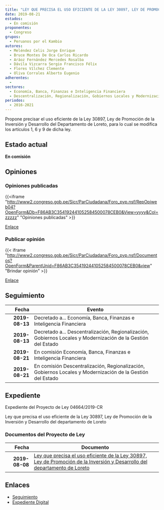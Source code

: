 ```yaml
---
title: "LEY QUE PRECISA EL USO EFICIENTE DE LA LEY 30897, LEY DE PROMOCIÓN DE LA INVERSIÓN Y DESARROLLO DEL DEPARTAMENTO DE LORETO"
date: 2019-08-21
estados: 
  - En comisión
proponentes: 
  - Congreso
grupos: 
  - Peruanos por el Kambio
autores: 
  - Meléndez Celis Jorge Enrique
  - Bruce Montes De Oca Carlos Ricardo
  - Aráoz Fernández Mercedes Rosalba
  - Dávila Vizcarra Sergio Francisco Félix
  - Flores Vílchez Clemente
  - Oliva Corrales Alberto Eugenio
adherentes: 
  - 
sectores: 
  - Economía, Banca, Finanzas e Inteligencia Financiera
  - Descentralización, Regionalización, Gobiernos Locales y Modernización de la Gestión del Estado
periodos: 
  - 2016-2021
---
```


Propone precisar el uso eficiente de la Ley 30897, Ley de Promoción de la Inversión y Desarrollo del Departamento de Loreto, para lo cual se modifica los artículos 1, 6 y 9 de dicha ley.


## Estado actual

**En comisión**

## Opiniones

### Opiniones publicadas

{{<iframe "http://www2.congreso.gob.pe/Sicr/ParCiudadana/Foro_pvp.nsf/RepOpiweb04?OpenForm&Db=F86AB3C354192441052584500078CEB0&View=yyyy&Col=zzzzz" "Opiniones publicadas" >}}

[Enlace](http://www2.congreso.gob.pe/Sicr/ParCiudadana/Foro_pvp.nsf/RepOpiweb04?OpenForm&Db=F86AB3C354192441052584500078CEB0&View=yyyy&Col=zzzzz)
### Publicar opinión

{{< iframe "http://www2.congreso.gob.pe/Sicr/ParCiudadana/Foro_pvp.nsf/Documentos?OpenForm&ParentUnid=F86AB3C354192441052584500078CEB0&view" "Brindar opinión" >}}

[Enlace](http://www2.congreso.gob.pe/Sicr/ParCiudadana/Foro_pvp.nsf/Documentos?OpenForm&ParentUnid=F86AB3C354192441052584500078CEB0&view)

## Seguimiento

| Fecha | Evento |
|------:|--------|
| **2019-08-13** | Decretado a... Economía, Banca, Finanzas e Inteligencia Financiera|
| **2019-08-13** | Decretado a... Descentralización, Regionalización, Gobiernos Locales y Modernización de la Gestión del Estado|
| **2019-08-21** | En comisión Economía, Banca, Finanzas e Inteligencia Financiera|
| **2019-08-21** | En comisión Descentralización, Regionalización, Gobiernos Locales y Modernización de la Gestión del Estado|


## Expediente

Expediente del Proyecto de Ley 04664/2019-CR

Ley que precisa el uso eficiente de la Ley 30897, Ley de Promoción de la Inversión y Desarrollo del departamento de Loreto


### Documentos del Proyecto de Ley

| Fecha | Documento |
|------:|--------|
| **2019-08-08** | [Ley que precisa el uso eficiente de la Ley 30897, Ley de Promoción de la Inversión y Desarrollo del departamento de Loreto](http://www.leyes.congreso.gob.pe/Documentos/2016_2021/Proyectos_de_Ley_y_de_Resoluciones_Legislativas/PL0466420190808.pdf) |

## Enlaces 

- [Seguimiento](http://www2.congreso.gob.pe/Sicr/TraDocEstProc/CLProLey2016.nsf/f7fff46988ca05b1052578e100829cc7/b4c722bcf41020c805258450007ecef6?OpenDocument)
- [Expediente Digital](http://www2.congreso.gob.pe/Sicr/TraDocEstProc/CLProLey2016.nsf/f7fff46988ca05b1052578e100829cc7/b4c722bcf41020c805258450007ecef6?OpenDocument&Click=05257FB7005EB655.eb71d0cf91d8294e05256cdf006b5706/$Body/0.1C6C)
